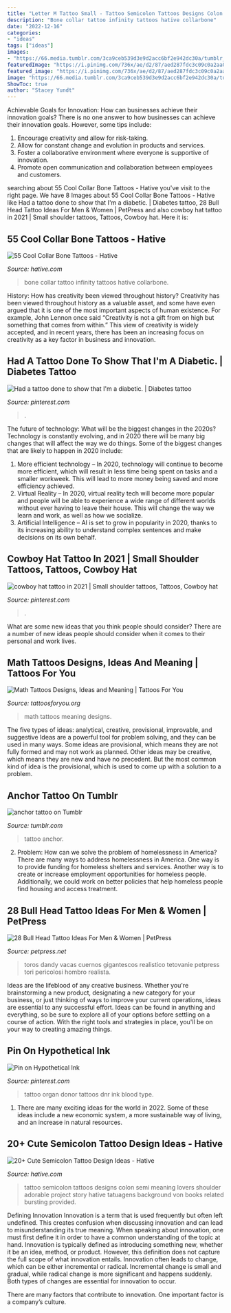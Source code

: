 ```yaml
---
title: "Letter M Tattoo Small - Tattoo Semicolon Tattoos Designs Colon Semi Meaning Lovers Shoulder Adorable Project Story Hative Tatuagens Background Von Books Related Bursting Provided"
description: "Bone collar tattoo infinity tattoos hative collarbone"
date: "2022-12-16"
categories:
- "ideas"
tags: ["ideas"]
images:
- "https://66.media.tumblr.com/3ca9ceb539d3e9d2acc6bf2e942dc30a/tumblr_n4loukIFq61s1nzhoo1_500.jpg"
featuredImage: "https://i.pinimg.com/736x/ae/d2/87/aed287fdc3c09c0a2aa0a3186faf7bb7--ink.jpg"
featured_image: "https://i.pinimg.com/736x/ae/d2/87/aed287fdc3c09c0a2aa0a3186faf7bb7--ink.jpg"
image: "https://66.media.tumblr.com/3ca9ceb539d3e9d2acc6bf2e942dc30a/tumblr_n4loukIFq61s1nzhoo1_500.jpg"
ShowToc: true
author: "Stacey Yundt"
---
```



Achievable Goals for Innovation: How can businesses achieve their innovation goals?
There is no one answer to how businesses can achieve their innovation goals. However, some tips include:
1. Encourage creativity and allow for risk-taking.
2. Allow for constant change and evolution in products and services.
3. Foster a collaborative environment where everyone is supportive of innovation. 
4. Promote open communication and collaboration between employees and customers.

	

		
searching about 55 Cool Collar Bone Tattoos - Hative you've visit to the right page. We have 8 Images about 55 Cool Collar Bone Tattoos - Hative like Had a tattoo done to show that I&#039;m a diabetic. | Diabetes tattoo, 28 Bull Head Tattoo Ideas For Men &amp; Women | PetPress and also cowboy hat tattoo in 2021 | Small shoulder tattoos, Tattoos, Cowboy hat. Here it is:
		
    
## 55 Cool Collar Bone Tattoos - Hative

<img loading=lazy src="https://hative.com/wp-content/uploads/2014/03/collar-bone-tattoos/family-infinity-collar-bone-tattoo-51.jpg" onerror="this.onerror=null;this.src='https://tse4.mm.bing.net/th?id=OIP.iW6tY4L6P8QuZXZOD_nk5QHaHa&amp;pid=15.1';" alt="55 Cool Collar Bone Tattoos - Hative">

_Source: hative.com_

>bone collar tattoo infinity tattoos hative collarbone. 

	

History: How has creativity been viewed throughout history?
Creativity has been viewed throughout history as a valuable asset, and some have even argued that it is one of the most important aspects of human existence. For example, John Lennon once said “Creativity is not a gift from on high but something that comes from within.” This view of creativity is widely accepted, and in recent years, there has been an increasing focus on creativity as a key factor in business and innovation.

    
## Had A Tattoo Done To Show That I&#039;m A Diabetic. | Diabetes Tattoo

<img loading=lazy src="https://i.pinimg.com/736x/4e/bd/90/4ebd90245c55d46fa596dfb3a7b884ee--diabetes-future-tattoos.jpg" onerror="this.onerror=null;this.src='https://tse1.mm.bing.net/th?id=OIP.SFWDxVqsJMSGErtYx45K8AHaE6&amp;pid=15.1';" alt="Had a tattoo done to show that I&#039;m a diabetic. | Diabetes tattoo">

_Source: pinterest.com_

>. 

	

The future of technology: What will be the biggest changes in the 2020s?
Technology is constantly evolving, and in 2020 there will be many big changes that will affect the way we do things. Some of the biggest changes that are likely to happen in 2020 include: 
1. More efficient technology – In 2020, technology will continue to become more efficient, which will result in less time being spent on tasks and a smaller workweek. This will lead to more money being saved and more efficiency achieved. 
2. Virtual Reality – In 2020, virtual reality tech will become more popular and people will be able to experience a wide range of different worlds without ever having to leave their house. This will change the way we learn and work, as well as how we socialize. 
3. Artificial Intelligence – AI is set to grow in popularity in 2020, thanks to its increasing ability to understand complex sentences and make decisions on its own behalf.

    
## Cowboy Hat Tattoo In 2021 | Small Shoulder Tattoos, Tattoos, Cowboy Hat

<img loading=lazy src="https://i.pinimg.com/736x/33/7b/69/337b69ee714035d7409e33dc811eecdd.jpg" onerror="this.onerror=null;this.src='https://tse3.mm.bing.net/th?id=OIP.DdnIuBqwSoxI4-piNYFBRQHaOk&amp;pid=15.1';" alt="cowboy hat tattoo in 2021 | Small shoulder tattoos, Tattoos, Cowboy hat">

_Source: pinterest.com_

>. 

	

What are some new ideas that you think people should consider?
There are a number of new ideas people should consider when it comes to their personal and work lives.

    
## Math Tattoos Designs, Ideas And Meaning | Tattoos For You

<img loading=lazy src="https://www.tattoosforyou.org/wp-content/uploads/2016/03/Small-Math-Tattoos.jpg" onerror="this.onerror=null;this.src='https://tse4.mm.bing.net/th?id=OIP.EPFMM80P37txOyvfZUmmPAHaO0&amp;pid=15.1';" alt="Math Tattoos Designs, Ideas and Meaning | Tattoos For You">

_Source: tattoosforyou.org_

>math tattoos meaning designs. 

	

The five types of ideas: analytical, creative, provisional, improvable, and suggestive
Ideas are a powerful tool for problem solving, and they can be used in many ways. Some ideas are provisional, which means they are not fully formed and may not work as planned. Other ideas may be creative, which means they are new and have no precedent. But the most common kind of idea is the provisional, which is used to come up with a solution to a problem.

    
## Anchor Tattoo On Tumblr

<img loading=lazy src="https://66.media.tumblr.com/3ca9ceb539d3e9d2acc6bf2e942dc30a/tumblr_n4loukIFq61s1nzhoo1_500.jpg" onerror="this.onerror=null;this.src='https://tse2.mm.bing.net/th?id=OIP.VgLITl6SY71LEDqqUJrCHQHaLL&amp;pid=15.1';" alt="anchor tattoo on Tumblr">

_Source: tumblr.com_

>tattoo anchor. 

	

2. Problem:
How can we solve the problem of homelessness in America?
There are many ways to address homelessness in America. One way is to provide funding for homeless shelters and services. Another way is to create or increase employment opportunities for homeless people. Additionally, we could work on better policies that help homeless people find housing and access treatment.

    
## 28 Bull Head Tattoo Ideas For Men &amp; Women | PetPress

<img loading=lazy src="https://cdn.petpress.net/wp-content/uploads/2020/02/12040059/design-idea-bull-head-tattoo-animal-3d.jpg" onerror="this.onerror=null;this.src='https://tse4.mm.bing.net/th?id=OIP.F8IBYuIAC8LglHL2HtwZ5QHaKa&amp;pid=15.1';" alt="28 Bull Head Tattoo Ideas For Men &amp; Women | PetPress">

_Source: petpress.net_

>toros dandy vacas cuernos gigantescos realistico tetovanie petpress tori pericolosi hombro realista. 

	

Ideas are the lifeblood of any creative business. Whether you're brainstorming a new product, designating a new category for your business, or just thinking of ways to improve your current operations, ideas are essential to any successful effort. Ideas can be found in anything and everything, so be sure to explore all of your options before settling on a course of action. With the right tools and strategies in place, you'll be on your way to creating amazing things.

    
## Pin On Hypothetical Ink

<img loading=lazy src="https://i.pinimg.com/736x/ae/d2/87/aed287fdc3c09c0a2aa0a3186faf7bb7--ink.jpg" onerror="this.onerror=null;this.src='https://tse1.mm.bing.net/th?id=OIP.R3B_rFQkqkYfpcl2OHsqrwHaJ4&amp;pid=15.1';" alt="Pin on Hypothetical Ink">

_Source: pinterest.com_

>tattoo organ donor tattoos dnr ink blood type. 

	

1. There are many exciting ideas for the world in 2022. Some of these ideas include a new economic system, a more sustainable way of living, and an increase in natural resources.

    
## 20+ Cute Semicolon Tattoo Design Ideas - Hative

<img loading=lazy src="https://hative.com/wp-content/uploads/2014/03/semicolon-tattoos/11-semi-colon-on-shoulder.jpg" onerror="this.onerror=null;this.src='https://tse2.mm.bing.net/th?id=OIP.pL6qivTlAerZ30zKnF4tsgHaJ4&amp;pid=15.1';" alt="20+ Cute Semicolon Tattoo Design Ideas - Hative">

_Source: hative.com_

>tattoo semicolon tattoos designs colon semi meaning lovers shoulder adorable project story hative tatuagens background von books related bursting provided. 

	

Defining Innovation
Innovation is a term that is used frequently but often left undefined. This creates confusion when discussing innovation and can lead to misunderstanding its true meaning. When speaking about innovation, one must first define it in order to have a common understanding of the topic at hand.
Innovation is typically defined as introducing something new, whether it be an idea, method, or product. However, this definition does not capture the full scope of what innovation entails. Innovation often leads to change, which can be either incremental or radical. Incremental change is small and gradual, while radical change is more significant and happens suddenly. Both types of changes are essential for innovation to occur.

There are many factors that contribute to innovation. One important factor is a company’s culture.

